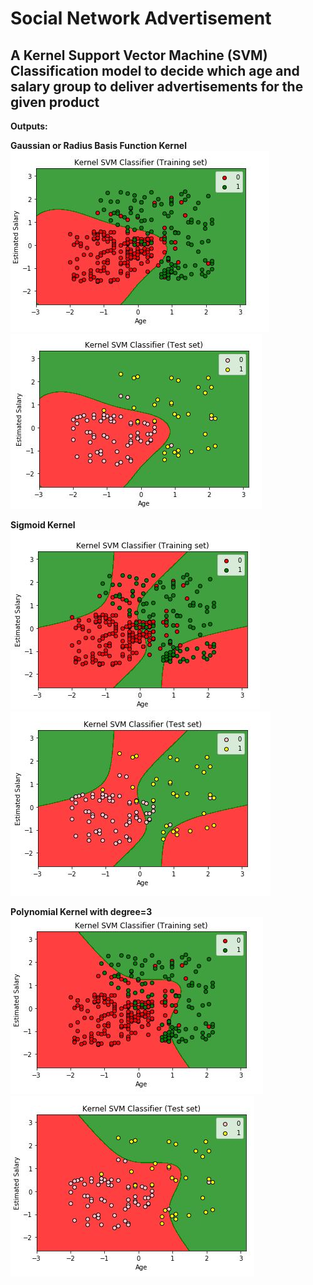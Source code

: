 
# Social Network Advertisement
## A Kernel Support Vector Machine (SVM) Classification model to decide which age and salary group to deliver advertisements for the given product

**Outputs:**

**Gaussian or Radius Basis Function Kernel**
<img src="https://github.com/aditcrey/Machine-Learning-Projects/blob/master/-Social_Network_Ads_Model-KernelSVM/rbftrain.JPG"/>
<img src="https://github.com/aditcrey/Machine-Learning-Projects/blob/master/-Social_Network_Ads_Model-KernelSVM/rbftest.JPG"/>

**Sigmoid Kernel**
<img src="https://github.com/aditcrey/Machine-Learning-Projects/blob/master/-Social_Network_Ads_Model-KernelSVM/sigmoidtrain.JPG"/>
<img src="https://github.com/aditcrey/Machine-Learning-Projects/blob/master/-Social_Network_Ads_Model-KernelSVM/sigmoidtest.JPG"/>

**Polynomial Kernel with degree=3**
<img src="https://github.com/aditcrey/Machine-Learning-Projects/blob/master/-Social_Network_Ads_Model-KernelSVM/poly3train.JPG"/>
<img src="https://github.com/aditcrey/Machine-Learning-Projects/blob/master/-Social_Network_Ads_Model-KernelSVM/poly3test.JPG"/>
